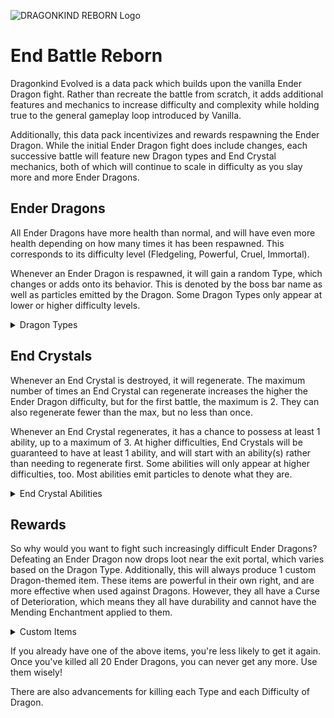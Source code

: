 ![DRAGONKIND REBORN Logo](https://cdn.modrinth.com/data/yo1bGdBx/images/d7e949cb1f9d6667bd471ddd8e6f8916856a81ae.png)

# End Battle Reborn
Dragonkind Evolved is a data pack which builds upon the vanilla Ender Dragon fight. Rather than recreate the battle from scratch, it adds additional features and mechanics to increase difficulty and complexity while holding true to the general gameplay loop introduced by Vanilla.

Additionally, this data pack incentivizes and rewards respawning the Ender Dragon. While the initial Ender Dragon fight does include changes, each successive battle will feature new Dragon types and End Crystal mechanics, both of which will continue to scale in difficulty as you slay more and more Ender Dragons.

## Ender Dragons
All Ender Dragons have more health than normal, and will have even more health depending on how many times it has been respawned. This corresponds to its difficulty level (Fledgeling, Powerful, Cruel, Immortal).

Whenever an Ender Dragon is respawned, it will gain a random Type, which changes or adds onto its behavior. This is denoted by the boss bar name as well as particles emitted by the Dragon. Some Dragon Types only appear at lower or higher difficulty levels.

<details>
  <summary>Dragon Types</summary>
  
**Zombified Dragon**
- Breath Clouds spread more and give Hunger + Nausea
- Periodically summons Zombie Servants

**Warped Dragon**
- Slower flying speed
- Periodically teleports around the arena
- Perches more often
- Breath Clouds don't dissipate until the fight ends

**Sculk Dragon**
- Breath Clouds give Darkness + Instant Damage
- Periodically attacks a player with a Sonic Boom attack

**Dragon Tyrant**
- Breath Clouds give Wither + Slowness
- Periodically summons Wither Skeleton Servants

**Blazing Dragon**
- Sets fires all along the ground beneath it
- Shoots fireballs more frequently
- Periodically summons Blaze Servants

**Elder Dragon**
- Has Glowing
- Breath Clouds give Blindness + Instant Damage
- Periodically casts a random spell on up to 3 random players
	- Summons Vex Servants
	- Summons Evoker Fangs
	- Launch into the air

**Dragon Wight**
- Silent, plays different ambient sound effects
- Much faster flying speed
- Shootes fireballs and charges at players more frequently
- Never perches
  
</details>

## End Crystals
Whenever an End Crystal is destroyed, it will regenerate. The maximum number of times an End Crystal can regenerate increases the higher the Ender Dragon difficulty, but for the first battle, the maximum is 2. They can also regenerate fewer than the max, but no less than once.

Whenever an End Crystal regenerates, it has a chance to possess at least 1 ability, up to a maximum of 3. At higher difficulties, End Crystals will be guaranteed to have at least 1 ability, and will start with an ability(s) rather than needing to regenerate first. Some abilities will only appear at higher difficulties, too. Most abilities emit particles to denote what they are.

<details>
  <summary>End Crystal Abilities</summary>
  
**Caged**
- Has a more secure cage around it

**Forcefield**
- Immune to projectiles

**Fiery**
- Burns players who get close

**Laser**
- Periodically shoots a laser at the closest player. Can be dodged by jumping

**Witch**
- Periodically gives a random neutral or negative effect to a player who doesn't have any effects

**Anti-Grav**
- Players nearby the Obsidian Pillar get Levitation

**Cursed**
- No particles. Destroying this crystal will damage the closest player quite a lot
  
</details>


## Rewards
So why would you want to fight such increasingly difficult Ender Dragons? Defeating an Ender Dragon now drops loot near the exit portal, which varies based on the Dragon Type. Additionally, this will always produce 1 custom Dragon-themed item. These items are powerful in their own right, and are more effective when used against Dragons. However, they all have a Curse of Deterioration, which means they all have durability and cannot have the Mending Enchantment applied to them.

<details>
  <summary>Custom Items</summary>
  
- Dragonslayer Sword
- Dragon-Sinew Crossbow
- Dragontooth Pickaxe
- Dragonhide Armor (4 separate pieces)
- Dragonskull Shield
- Dragonscale Wings
- Draconic Scepter
  
</details>

If you already have one of the above items, you're less likely to get it again. Once you've killed all 20 Ender Dragons, you can never get any more. Use them wisely!

There are also advancements for killing each Type and each Difficulty of Dragon.
